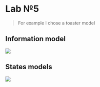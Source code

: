 # Lab №5

>For example I chose a toaster model

## Information model
![](https://cloud.githubusercontent.com/assets/20731675/26600589/4dc382fe-4585-11e7-8397-db04c54717e9.png)

## States models
![](https://cloud.githubusercontent.com/assets/20731675/26630451/6525a87a-460f-11e7-8cfd-e30f3c2ed863.png)
